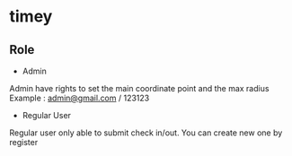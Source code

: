 # timey

## Role

- Admin

Admin have rights to set the main coordinate point and the max radius
Example : admin@gmail.com / 123123

- Regular User

Regular user only able to submit check in/out.
You can create new one by register


